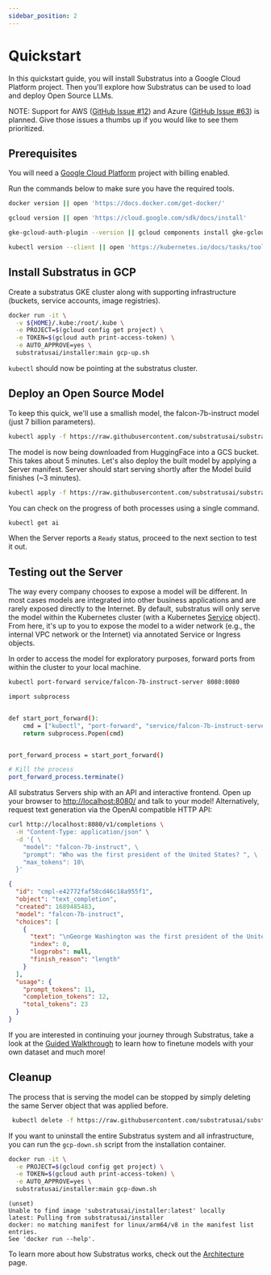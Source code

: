 ```yaml
---
sidebar_position: 2
---
```


# Quickstart

<!-- THE MARKDOWN (.md) FILE IS GENERATED FROM THE NOTEBOOK (.ipynb) FILE -->

In this quickstart guide, you will install Substratus into a Google Cloud Platform project. Then you'll explore how Substratus can be used to load and deploy Open Source LLMs.

NOTE: Support for AWS ([GitHub Issue #12](https://github.com/substratusai/substratus/issues/12)) and Azure ([GitHub Issue #63](https://github.com/substratusai/substratus/issues/63)) is planned. Give those issues a thumbs up if you would like to see them prioritized.


## Prerequisites

You will need a [Google Cloud Platform](https://console.cloud.google.com/) project with billing enabled.

Run the commands below to make sure you have the required tools.



```bash
docker version || open 'https://docs.docker.com/get-docker/'
```


```bash
gcloud version || open 'https://cloud.google.com/sdk/docs/install'
```


```bash
gke-gcloud-auth-plugin --version || gcloud components install gke-gcloud-auth-plugin
```


```bash
kubectl version --client || open 'https://kubernetes.io/docs/tasks/tools/#kubectl'
```

## Install Substratus in GCP

Create a substratus GKE cluster along with supporting infrastructure (buckets, service accounts, image registries).



```bash
docker run -it \
  -v ${HOME}/.kube:/root/.kube \
  -e PROJECT=$(gcloud config get project) \
  -e TOKEN=$(gcloud auth print-access-token) \
  -e AUTO_APPROVE=yes \
  substratusai/installer:main gcp-up.sh
```

`kubectl` should now be pointing at the substratus cluster.


## Deploy an Open Source Model

To keep this quick, we'll use a smallish model, the falcon-7b-instruct model (just 7 billion parameters).



```bash
kubectl apply -f https://raw.githubusercontent.com/substratusai/substratus/main/examples/falcon-7b-instruct/base-model.yaml
```

The model is now being downloaded from HuggingFace into a GCS bucket. This takes about 5 minutes.
Let's also deploy the built model by applying a Server manifest. Server should start serving shortly after the Model build finishes (~3 minutes).



```bash
kubectl apply -f https://raw.githubusercontent.com/substratusai/substratus/main/examples/falcon-7b-instruct/server.yaml
```

You can check on the progress of both processes using a single command.



```bash
kubectl get ai
```

When the Server reports a `Ready` status, proceed to the next section to test it out.


## Testing out the Server

The way every company chooses to expose a model will be different. In most cases models are integrated into other business applications and are rarely exposed directly to the Internet. By default, substratus will only serve the model within the Kubernetes cluster (with a Kubernetes [Service](https://kubernetes.io/docs/concepts/services-networking/service/) object). From here, it's up to you to expose the model to a wider network (e.g., the internal VPC network or the Internet) via annotated Service or Ingress objects.

In order to access the model for exploratory purposes, forward ports from within the cluster to your local machine.



```bash
kubectl port-forward service/falcon-7b-instruct-server 8080:8080
```


```bash
import subprocess


def start_port_forward():
    cmd = ["kubectl", "port-forward", "service/falcon-7b-instruct-server", "8080:8080"]
    return subprocess.Popen(cmd)


port_forward_process = start_port_forward()

```


```bash
# Kill the process
port_forward_process.terminate()

```

All substratus Servers ship with an API and interactive frontend. Open up your browser to [http://localhost:8080/](http://localhost:8080/) and talk to your model! Alternatively, request text generation via the OpenAI compatible HTTP API:



```bash
curl http://localhost:8080/v1/completions \
  -H "Content-Type: application/json" \
  -d '{ \
    "model": "falcon-7b-instruct", \
    "prompt": "Who was the first president of the United States? ", \
    "max_tokens": 10\
  }'
```

```json
{
  "id": "cmpl-e42772faf58cd46c18a955f1",
  "object": "text_completion",
  "created": 1689485483,
  "model": "falcon-7b-instruct",
  "choices": [
    {
      "text": "\nGeorge Washington was the first president of the United States.",
      "index": 0,
      "logprobs": null,
      "finish_reason": "length"
    }
  ],
  "usage": {
    "prompt_tokens": 11,
    "completion_tokens": 12,
    "total_tokens": 23
  }
}
```


If you are interested in continuing your journey through Substratus, take a look at the [Guided Walkthrough](./category/walkthrough) to learn how to finetune models with your own dataset and much more!


## Cleanup

The process that is serving the model can be stopped by simply deleting the same Server object that was applied before.



```bash
 kubectl delete -f https://raw.githubusercontent.com/substratusai/substratus/main/examples/falcon-7b-instruct/server.yaml
```

If you want to uninstall the entire Substratus system and all infrastructure, you can run the `gcp-down.sh` script from the installation container.



```bash
docker run -it \
  -e PROJECT=$(gcloud config get project) \
  -e TOKEN=$(gcloud auth print-access-token) \
  -e AUTO_APPROVE=yes \
  substratusai/installer:main gcp-down.sh
```

    (unset)
    Unable to find image 'substratusai/installer:latest' locally
    latest: Pulling from substratusai/installer
    docker: no matching manifest for linux/arm64/v8 in the manifest list entries.
    See 'docker run --help'.


To learn more about how Substratus works, check out the [Architecture](./architecture) page.


